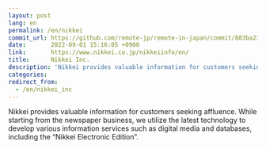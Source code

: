 ```yaml
---
layout: post
lang: en
permalink: /en/nikkei
commit_url: https://github.com/remote-jp/remote-in-japan/commit/883ba23a0a8f808855dba9033e99d74188f99c21
date:       2022-09-01 15:16:05 +0900
link:       https://www.nikkei.co.jp/nikkeiinfo/en/
title:      Nikkei Inc.
description: 'Nikkei provides valuable information for customers seeking affluence. While starting from the newspaper business, we utilize the latest technology to develop various information services such as digital media and databases, including the “Nikkei Electronic Edition”.'
categories: 
redirect_from:
  - /en/nikkei_inc
---
```


<p>Nikkei provides valuable information for customers seeking affluence. While starting from the newspaper business, we utilize the latest technology to develop various information services such as digital media and databases, including the “Nikkei Electronic Edition”.</p>
